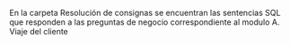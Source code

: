 En la carpeta Resolución de consignas se encuentran las sentencias SQL que responden a las preguntas de negocio correspondiente al modulo A. Viaje del cliente 
